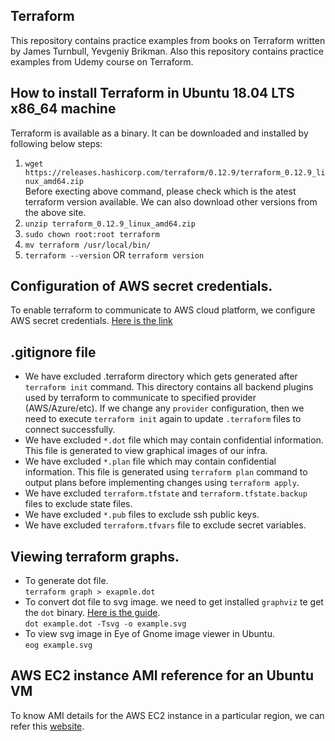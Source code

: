 ## Terraform

This repository contains practice examples from books on Terraform written by James Turnbull, Yevgeniy Brikman. Also this repository contains practice examples from Udemy course on Terraform.

## How to install Terraform in Ubuntu 18.04 LTS x86_64 machine

Terraform is available as a binary. It can be downloaded and installed by following below steps:

1. `wget https://releases.hashicorp.com/terraform/0.12.9/terraform_0.12.9_linux_amd64.zip` <br>
Before execting above command, please check which is the atest terraform version available. We can also download other versions from the above site.
2. `unzip terraform_0.12.9_linux_amd64.zip`
3. `sudo chown root:root terraform`
4. `mv terraform /usr/local/bin/`
4. `terraform --version` OR `terraform version`

## Configuration of AWS secret credentials.

To enable terraform to communicate to AWS cloud platform, we configure AWS secret credentials. [Here is the link](https://aws.amazon.com/cli/)

## .gitignore file

* We have excluded .terraform directory which gets generated after `terraform init` command. This directory contains all backend plugins used by terraform to communicate to specified provider (AWS/Azure/etc). If we change any `provider` configuration, then we need to execute `terraform init` again to update `.terraform` files to connect successfully.
* We have excluded `*.dot` file which may contain confidential information. This file is generated to view graphical images of our infra.
* We have excluded `*.plan` file which may contain confidential information. This file is generated using `terraform plan` command to output plans before implementing changes using `terraform apply`.
* We have excluded `terraform.tfstate` and `terraform.tfstate.backup` files to exclude state files.
* We have excluded `*.pub` files to exclude ssh public keys.
* We have excluded `terraform.tfvars` file to exclude secret variables.

## Viewing terraform graphs.

* To generate dot file. <br>
`terraform graph > exapmle.dot`
* To convert dot file to svg image. we need to get installed `graphviz` te get the `dot` binary. [Here is the guide](https://github.com/inderpal2406/documents/blob/master/graphviz_installation.md). <br>
`dot example.dot -Tsvg -o example.svg`
* To view svg image in Eye of Gnome image viewer in Ubuntu. <br>
`eog example.svg`

## AWS EC2 instance AMI reference for an Ubuntu VM
To know AMI details for the AWS EC2 instance in a particular region, we can refer this [website](https://cloud-images.ubuntu.com/locator/ec2/).

